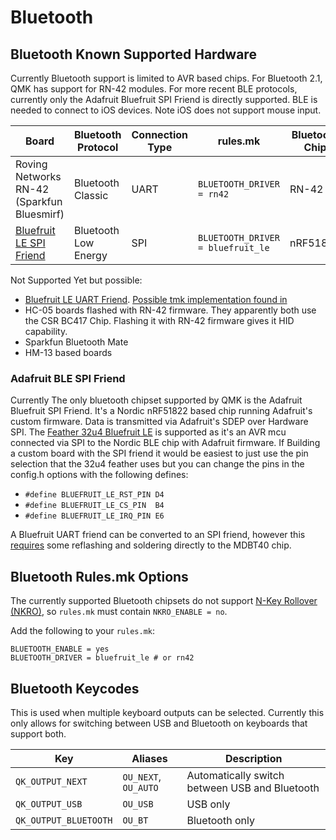 # Bluetooth

## Bluetooth Known Supported Hardware

Currently Bluetooth support is limited to AVR based chips. For Bluetooth 2.1, QMK has support for RN-42 modules. For more recent BLE protocols, currently only the Adafruit Bluefruit SPI Friend is directly supported. BLE is needed to connect to iOS devices. Note iOS does not support mouse input.

|Board                                                           |Bluetooth Protocol  |Connection Type|rules.mk                         |Bluetooth Chip|
|----------------------------------------------------------------|--------------------|---------------|---------------------------------|--------------|
|Roving Networks RN-42 (Sparkfun Bluesmirf)                      |Bluetooth Classic   |UART           |`BLUETOOTH_DRIVER = rn42`        |RN-42         |
|[Bluefruit LE SPI Friend](https://www.adafruit.com/product/2633)|Bluetooth Low Energy|SPI            |`BLUETOOTH_DRIVER = bluefruit_le`|nRF51822      |

Not Supported Yet but possible:
* [Bluefruit LE UART Friend](https://www.adafruit.com/product/2479). [Possible tmk implementation found in](https://github.com/tmk/tmk_keyboard/issues/514)
* HC-05 boards flashed with RN-42 firmware. They apparently both use the CSR BC417 Chip. Flashing it with RN-42 firmware gives it HID capability.
* Sparkfun Bluetooth Mate
* HM-13 based boards

### Adafruit BLE SPI Friend
Currently The only bluetooth chipset supported by QMK is the Adafruit Bluefruit SPI Friend. It's a Nordic nRF51822 based chip running Adafruit's custom firmware. Data is transmitted via Adafruit's SDEP over Hardware SPI. The [Feather 32u4 Bluefruit LE](https://www.adafruit.com/product/2829) is supported as it's an AVR mcu connected via SPI to the Nordic BLE chip with Adafruit firmware. If Building a custom board with the SPI friend it would be easiest to just use the pin selection that the 32u4 feather uses but you can change the pins in the config.h options with the following defines:
* `#define BLUEFRUIT_LE_RST_PIN D4`
* `#define BLUEFRUIT_LE_CS_PIN  B4`
* `#define BLUEFRUIT_LE_IRQ_PIN E6`

A Bluefruit UART friend can be converted to an SPI friend, however this [requires](https://github.com/qmk/qmk_firmware/issues/2274) some reflashing and soldering directly to the MDBT40 chip.

<!-- FIXME: Document bluetooth support more completely. -->
## Bluetooth Rules.mk Options

The currently supported Bluetooth chipsets do not support [N-Key Rollover (NKRO)](../reference_glossary#n-key-rollover-nkro), so `rules.mk` must contain `NKRO_ENABLE = no`.

Add the following to your `rules.mk`:

```make
BLUETOOTH_ENABLE = yes
BLUETOOTH_DRIVER = bluefruit_le # or rn42
```

## Bluetooth Keycodes

This is used when multiple keyboard outputs can be selected. Currently this only allows for switching between USB and Bluetooth on keyboards that support both.

| Key                   | Aliases              | Description                                    |
|-----------------------|----------------------|------------------------------------------------|
| `QK_OUTPUT_NEXT`      | `OU_NEXT`, `OU_AUTO` | Automatically switch between USB and Bluetooth |
| `QK_OUTPUT_USB`       | `OU_USB`             | USB only                                       |
| `QK_OUTPUT_BLUETOOTH` | `OU_BT`              | Bluetooth only                                 |

